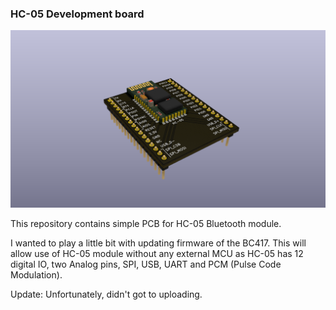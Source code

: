 ### HC-05 Development board

![3D render of the HC-05 prototype board](./3d.png)

This repository contains simple PCB for HC-05 Bluetooth module. 

I wanted to play a little bit with updating firmware of the BC417. This will
allow use of HC-05 module without any external MCU as HC-05 has 12 digital IO,
two Analog pins, SPI, USB, UART and PCM (Pulse Code Modulation). 

Update: Unfortunately, didn't got to uploading. 
